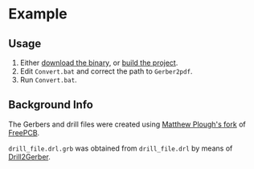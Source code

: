 # Example

## Usage

1. Either [download the binary](https://sourceforge.net/projects/gerber2pdf/files/latest/download), or [build the project](https://github.com/jpt13653903/Gerber2PDF/blob/master/Makefile).
1. Edit `Convert.bat` and correct the path to `Gerber2pdf`.
1. Run `Convert.bat`.

## Background Info

The Gerbers and drill files were created using [Matthew Plough's fork](https://bitbucket.org/mplough/freepcb/wiki/Home) of [FreePCB](http://freepcb.com/).

`drill_file.drl.grb` was obtained from `drill_file.drl` by means of [Drill2Gerber](https://github.com/jpt13653903/Drill2Gerber).

